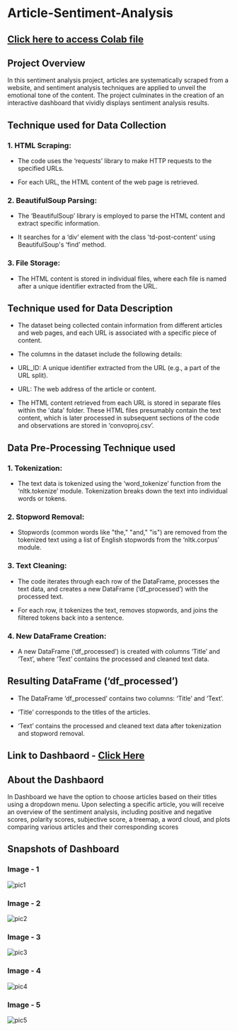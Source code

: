 # Article-Sentiment-Analysis


## <a href = "https://github.com/prabhmeharbedi/Article-Sentiment-Analysis/blob/main/Article_Sentiment_Analysis.ipynb"> Click here to access Colab file </a>


## Project Overview

In this sentiment analysis project, articles are systematically scraped from 
a website, and sentiment analysis techniques are applied to unveil the 
emotional tone of the content. The project culminates in the creation of 
an interactive dashboard that vividly displays sentiment analysis results.



## Technique used for Data Collection

### 1. HTML Scraping:

- The code uses the ‘requests’ library to make HTTP requests to the specified
URLs.

- For each URL, the HTML content of the web page is retrieved.


### 2. BeautifulSoup Parsing:

- The ‘BeautifulSoup’ library is employed to parse the HTML content and
extract specific information.

- It searches for a ‘div’ element with the class 'td-post-content' using
BeautifulSoup's ‘find’ method.


### 3. File Storage:

- The HTML content is stored in individual files, where each file is named
after a unique identifier extracted from the URL.



## Technique used for Data Description

- The dataset being collected contain information from different articles and
web pages, and each URL is associated with a specific piece of content.

- The columns in the dataset include the following details:

- URL_ID: A unique identifier extracted from the URL (e.g., a part of the
URL split).

- URL: The web address of the article or content.

- The HTML content retrieved from each URL is stored in separate files within
the 'data' folder. These HTML files presumably contain the text content, which
is later processed in subsequent sections of the code and observations are stored
in ‘convoproj.csv’.



## Data Pre-Processing Technique used

### 1. Tokenization:

- The text data is tokenized using the ‘word_tokenize’ function from the
‘nltk.tokenize’ module. Tokenization breaks down the text into individual
words or tokens.


### 2. Stopword Removal:

- Stopwords (common words like "the," "and," "is") are removed from the
tokenized text using a list of English stopwords from the ‘nltk.corpus’ module.


### 3. Text Cleaning:

- The code iterates through each row of the DataFrame, processes the text
data, and creates a new DataFrame (‘df_processed’) with the processed text.

- For each row, it tokenizes the text, removes stopwords, and joins the filtered
tokens back into a sentence.


### 4. New DataFrame Creation:

- A new DataFrame (‘df_processed’) is created with columns ‘Title’ and
‘Text’, where ‘Text’ contains the processed and cleaned text data.


## Resulting DataFrame (‘df_processed’)

- The DataFrame ‘df_processed’ contains two columns: ‘Title’ and ‘Text’.

- ‘Title’ corresponds to the titles of the articles.

- ‘Text’ contains the processed and cleaned text data after tokenization and stopword removal.


## Link to Dashbaord - <a href = "https://public.tableau.com/views/SentimentAnalysisofArticles/Dashboard1?:language=en-GB&publish=yes&:sid=&:display_count=n&:origin=viz_share_link">Click Here</a>


## About the Dashbaord
In Dashboard we have the option to choose articles based on their
titles using a dropdown menu. Upon selecting a specific article, you
will receive an overview of the sentiment analysis, including positive
and negative scores, polarity scores, subjective score, a treemap, a
word cloud, and plots comparing various articles and their
corresponding scores

## Snapshots of Dashboard

### Image - 1
![pic1](https://github.com/prabhmeharbedi/Article-Sentiment-Analysis/assets/91597702/17c88df7-8be5-48b3-b486-70638a600110)

### Image - 2
![pic2](https://github.com/prabhmeharbedi/Article-Sentiment-Analysis/assets/91597702/33f6f8fc-0f29-49b3-b9e8-bb42b4fb3a2c)

### Image - 3
![pic3](https://github.com/prabhmeharbedi/Article-Sentiment-Analysis/assets/91597702/ec3b3932-574d-4def-93c0-c08aacb051ec)

### Image - 4
![pic4](https://github.com/prabhmeharbedi/Article-Sentiment-Analysis/assets/91597702/74744474-6707-43d4-a2ce-c13d1fc7d353)

### Image - 5
![pic5](https://github.com/prabhmeharbedi/Article-Sentiment-Analysis/assets/91597702/c27ed804-548d-4bf9-8e2f-1c4ab2214916)
